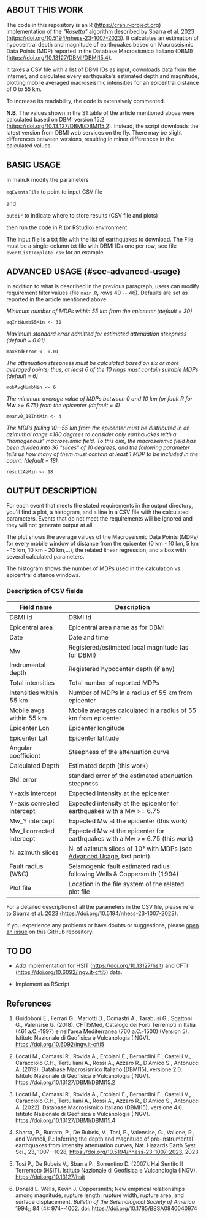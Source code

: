 ## ABOUT THIS WORK

The code in this repository is an R (<https://cran.r-project.org>) implementation of the *"Rosetta"* algorithm described by Sbarra et al. 2023 (<https://doi.org/10.5194/nhess-23-1007-2023>). It calculates an estimation of hypocentral depth and magnitude of earthquakes based on Macroseismic Data Points (MDP) reported in the Database Macrosismico Italiano (DBMI) (<https://doi.org/10.13127/DBMI/DBMI15.4>).

It takes a CSV file with a list of DBMI IDs as input, downloads data from the internet, and calculates every earthquake's estimated depth and magnitude, plotting mobile averaged macroseismic intensities for an epicentral distance of 0 to 55 km.

To increase its readability, the code is extensively commented.

**N.B.** The values shown in the S1 table of the article mentioned above were calculated based on DBMI version 15.2 (<https://doi.org/10.13.127/DBMI/DBMI15.2>). Instead, the script downloads the latest version from DBMI web services on the fly. There may be slight differences between versions, resulting in minor differences in the calculated values.

## BASIC USAGE

In main.R modify the parameters

`eqEventsFile` to point to input CSV file

and

`outdir` to indicate where to store results (CSV file and plots)

then run the code in R (or RStudio) environment.

The input file is a txt file with the list of earthquakes to download. The File must be a single-column txt file with DBMI IDs one per row; see file `eventListTemplate.csv` for an example.

## ADVANCED USAGE {#sec-advanced-usage}

In addition to what is described in the previous paragraph, users can modify requirement filter values (file `main.R`, rows 40 -- 46). Defaults are set as reported in the article mentioned above.

*Minimum number of MDPs within 55 km from the epicenter (default = 30)*

`eqIntNumb55Min <- 30`

*Maximum standard error admitted for estimated attenuation steepness (default = 0.01)*

`maxStdError <- 0.01`

*The attenuation steepness must be calculated based on six or more averaged points; thus, at least 6 of the 10 rings must contain suitable MDPs (default = 6)*

`mobAvgNumbMin <- 6`

*The minimum average value of MDPs between 0 and 10 km (or fault R for Mw \>= 6.75) from the epicenter (default = 4)*

`meanv0_10IntMin <- 4`

*The MDPs falling 10--55 km from the epicenter must be distributed in an azimuthal range ≥180 degrees to consider only earthquakes with a "homogenous" macroseismic field. To this aim, the macroseismic field has been divided into 36 "slices" of 10 degrees, and the following parameter tells us how many of them must contain at least 1 MDP to be included in the count. (default = 18)*

`resultAzMin <- 18`

## OUTPUT DESCRIPTION

For each event that meets the stated requirements in the output directory, you'll find a plot, a histogram, and a line in a CSV file with the calculated parameters. Events that do not meet the requirements will be ignored and they will not generate output at all.

The plot shows the average values of the Macroseismic Data Points (MDPs) for every mobile window of distance from the epicenter (0 km - 10 km, 5 km - 15 km, 10 km - 20 km,...), the related linear regression, and a box with several calculated parameters.

The histogram shows the number of MDPs used in the calculation vs. epicentral distance windows.

### Description of CSV fields

| Field name                 | Description                                                                                    |
|-------------------|-----------------------------------------------------|
| DBMI Id                    | DBMI Id                                                                                        |
| Epicentral area            | Epicentral area name as for DBMI                                                               |
| Date                       | Date and time                                                                                  |
| Mw                         | Registered/estimated local magnitude (as for DBMI)                                             |
| Instrumental depth         | Registered hypocenter depth (if any)                                                           |
| Total intensities          | Total number of reported MDPs                                                                  |
| Intensities within 55 km   | Number of MDPs in a radius of 55 km from epicenter                                             |
| Mobile avgs within 55 km   | Mobile averages calculated in a radius of 55 km from epicenter                                 |
| Epicenter Lon              | Epicenter longitude                                                                            |
| Epicenter Lat              | Epicenter latitude                                                                             |
| Angular coefficient        | Steepness of the attenuation curve                                                             |
| Calculated Depth           | Estimated depth (this work)                                                                    |
| Std. error                 | standard error of the estimated attenuation steepness                                          |
| Y-axis intercept           | Expected intensity at the epicenter                                                            |
| Y-axis corrected intercept | Expected intensity at the epicenter for earthquakes with a Mw \>= 6.75                         |
| Mw_Y intercept             | Expected Mw at the epicenter (this work)                                                       |
| Mw_I corrected intercept   | Expected Mw at the epicenter for earthquakes with a Mw \>= 6.75 (this work)                    |
| N. azimuth slices          | N. of azimuth slices of 10° with MDPs (see [Advanced Usage](#sec-advanced-usage), last point). |
| Fault radius (W&C)         | Seismogenic fault estimated radius following Wells & Coppersmith (1994)                        |
| Plot file                  | Location in the file system of the related plot file                                           |

For a detailed description of all the parameters in the CSV file, please refer to Sbarra et al. 2023 (<https://doi.org/10.5194/nhess-23-1007-2023>).

If you experience any problems or have doubts or suggestions, please [open an issue](https://github.com/INGV/rosetta/issues) on this GitHub repository.

## TO DO

-   Add implementation for HSIT (<https://doi.org/10.13127/hsit>) and CFTI (<https://doi.org/10.6092/ingv.it-cfti5>) data.

-   Implement as RScript

## References

1.  Guidoboni E., Ferrari G., Mariotti D., Comastri A., Tarabusi G., Sgattoni G., Valensise G. (2018). CFTI5Med, Catalogo dei Forti Terremoti in Italia (461 a.C.-1997) e nell'area Mediterranea (760 a.C.-1500) (Version 5). Istituto Nazionale di Geofisica e Vulcanologia (INGV). <https://doi.org/10.6092/ingv.it-cfti5>

2.  Locati M., Camassi R., Rovida A., Ercolani E., Bernardini F., Castelli V., Caracciolo C.H., Tertulliani A., Rossi A., Azzaro R., D'Amico S., Antonucci A. (2019). Database Macrosismico Italiano (DBMI15), versione 2.0. Istituto Nazionale di Geofisica e Vulcanologia (INGV). <https://doi.org/10.13127/DBMI/DBMI15.2>

3.  Locati M., Camassi R., Rovida A., Ercolani E., Bernardini F., Castelli V., Caracciolo C.H., Tertulliani A., Rossi A., Azzaro R., D'Amico S., Antonucci A. (2022). Database Macrosismico Italiano (DBMI15), versione 4.0. Istituto Nazionale di Geofisica e Vulcanologia (INGV). <https://doi.org/10.13127/DBMI/DBMI15.4>

4.  Sbarra, P., Burrato, P., De Rubeis, V., Tosi, P., Valensise, G., Vallone, R., and Vannoli, P.: Inferring the depth and magnitude of pre-instrumental earthquakes from intensity attenuation curves, Nat. Hazards Earth Syst. Sci., 23, 1007--1028, <https://doi.org/10.5194/nhess-23-1007-2023,> 2023

5.  Tosi P., De Rubeis V., Sbarra P., Sorrentino D. (2007). Hai Sentito Il Terremoto (HSIT). Istituto Nazionale di Geofisica e Vulcanologia (INGV). <https://doi.org/10.13127/hsit>

6.  Donald L. Wells, Kevin J. Coppersmith; New empirical relationships among magnitude, rupture length, rupture width, rupture area, and surface displacement. *Bulletin of the Seismological Society of America* 1994;; 84 (4): 974--1002. doi: <https://doi.org/10.1785/BSSA0840040974>
